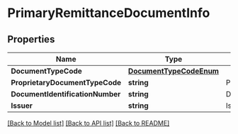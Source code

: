 # PrimaryRemittanceDocumentInfo

## Properties
Name | Type | Description | Notes
------------ | ------------- | ------------- | -------------
**DocumentTypeCode** | [**DocumentTypeCodeEnum**](DocumentTypeCodeEnum.md) |  | [optional] 
**ProprietaryDocumentTypeCode** | **string** | ProprietaryDocumentTypeCode | [optional] 
**DocumentIdentificationNumber** | **string** | DocumentIdentificationNumber | [optional] 
**Issuer** | **string** | Issuer | [optional] 

[[Back to Model list]](../README.md#documentation-for-models) [[Back to API list]](../README.md#documentation-for-api-endpoints) [[Back to README]](../README.md)


